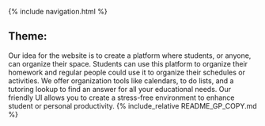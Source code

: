 {% include navigation.html %}
## Theme:
Our idea for the website is to create a platform where students, or anyone, can organize their space. Students can use this platform to organize their homework and regular people could use it to organize their schedules or activities. We offer organization tools like calendars, to do lists, and a tutoring lookup to find an answer for all your educational needs. Our friendly UI allows you to create a stress-free environment to enhance student or personal productivity.
{% include_relative README_GP_COPY.md %}

